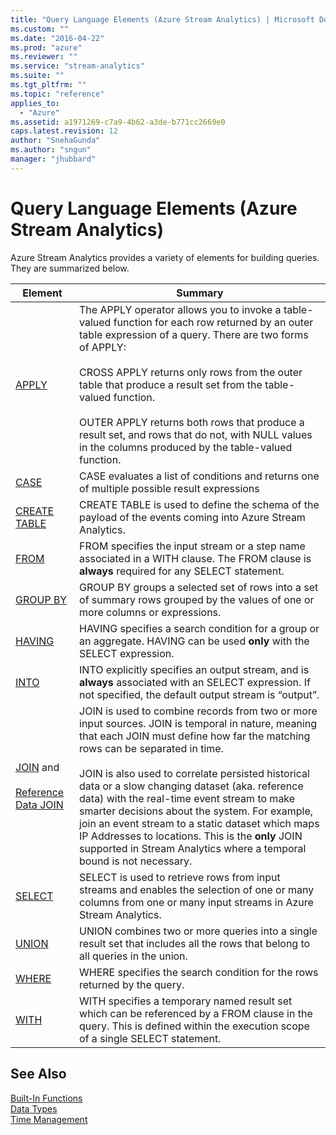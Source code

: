 ```yaml
---
title: "Query Language Elements (Azure Stream Analytics) | Microsoft Docs"
ms.custom: ""
ms.date: "2016-04-22"
ms.prod: "azure"
ms.reviewer: ""
ms.service: "stream-analytics"
ms.suite: ""
ms.tgt_pltfrm: ""
ms.topic: "reference"
applies_to: 
  - "Azure"
ms.assetid: a1971269-c7a9-4b62-a3de-b771cc2669e0
caps.latest.revision: 12
author: "SnehaGunda"
ms.author: "sngun"
manager: "jhubbard"
---
```

# Query Language Elements (Azure Stream Analytics)
  Azure Stream Analytics provides a variety of  elements for building queries. They are summarized below.  
  
|Element|Summary|  
|-------------|-------------|  
|[APPLY](apply-azure-stream-analytics.md)|The APPLY operator allows you to invoke a table-valued function for each row returned by an outer table expression of a query. There are two forms of APPLY:<br /><br /> CROSS APPLY returns only rows from the outer table that produce a result set from the table-valued function.<br /><br /> OUTER APPLY returns both rows that produce a result set, and rows that do not, with NULL values in the columns produced by the table-valued function.|  
|[CASE](case-azure-stream-analytics.md)|CASE evaluates a list of conditions and returns one of multiple possible result expressions|  
|[CREATE TABLE](create-table-stream-analytics.md)|CREATE TABLE is used to define the schema of the payload of the events coming into Azure Stream Analytics.|  
|[FROM](from-azure-stream-analytics.md)|FROM specifies the input stream or a step name associated in a WITH clause. The FROM clause is **always** required for any SELECT statement.|  
|[GROUP BY](group-by-azure-stream-analytics.md)|GROUP BY groups a selected set of rows into a set of summary rows grouped by the values of one or more columns or expressions.|  
|[HAVING](having-azure-stream-analytics.md)|HAVING specifies a search condition for a group or an aggregate. HAVING can be used **only** with the SELECT expression.|  
|[INTO](into-azure-stream-analytics.md)|INTO explicitly specifies an output stream, and is **always** associated with an SELECT expression.  If not specified, the default output stream is “output”.|  
|[JOIN](join-azure-stream-analytics.md) and<br /><br /> [Reference Data JOIN](reference-data-join-azure-stream-analytics.md)|JOIN is used to combine records from two or more input sources.  JOIN is temporal in nature, meaning that each JOIN must define how far the matching rows can be separated in time.<br /><br /> JOIN is also used to   correlate persisted historical data or a slow changing dataset (aka. reference data) with the real-time event stream to make smarter decisions about the system. For example, join an event stream to a static dataset which maps IP Addresses to locations. This is the **only** JOIN supported in Stream Analytics where a temporal bound is not necessary.|  
|[SELECT](select-azure-stream-analytics.md)|SELECT is used to retrieve rows from input streams and enables the selection of one or many columns from one or many input streams in Azure Stream Analytics.|  
|[UNION](union-azure-stream-analytics.md)|UNION combines two or more queries into a single result set that includes all the rows that belong to all queries in the union.|  
|[WHERE](where-azure-stream-analytics.md)|WHERE specifies the search condition for the rows returned by the query.|  
|[WITH](with-azure-stream-analytics.md)|WITH specifies a temporary named result set which can be referenced by a FROM clause in the query. This is defined within the execution scope of a single SELECT statement.|  
  
## See Also  
 [Built-In Functions](built-in-functions-azure-stream-analytics.md)   
 [Data Types](data-types-azure-stream-analytics.md)   
 [Time Management](time-management-azure-stream-analytics.md)  
  
  